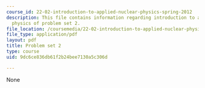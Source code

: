 ```yaml
---
course_id: 22-02-introduction-to-applied-nuclear-physics-spring-2012
description: This file contains information regarding introduction to applied nuclear
  physics of problem set 2.
file_location: /coursemedia/22-02-introduction-to-applied-nuclear-physics-spring-2012/9dc6ce836db61f2b24bee7130a5c306d_MIT22_02S12_pset2.pdf
file_type: application/pdf
layout: pdf
title: Problem set 2
type: course
uid: 9dc6ce836db61f2b24bee7130a5c306d

---
```

None
